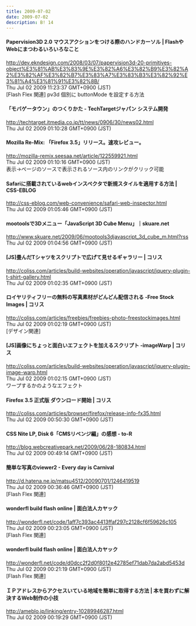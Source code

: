 ```yaml
---
title: 2009-07-02
date: 2009-07-02
description: B! 14
---
```


####   Papervision3D 2.0 マウスアクションをつける際のハンドカーソル  |  FlashやWebにまつわるいろいろなこと
http://dev.ekndesign.com/2008/03/07/papervision3d-20-primitives-object%E3%81%AB%E3%83%9E%E3%82%A6%E3%82%B9%E3%82%A2%E3%82%AF%E3%82%B7%E3%83%A7%E3%83%B3%E3%82%92%E3%81%A4%E3%81%91%E3%82%8B/<br>
Thu Jul 02 2009 11:23:37 GMT+0900 (JST)<br>
[Flash Flex 関連] pv3d 個別に buttonMode を設定する方法


#### 「モバゲータウン」のつくりかた - TechTargetジャパン システム開発
http://techtarget.itmedia.co.jp/tt/news/0906/30/news02.html<br>
Thu Jul 02 2009 01:10:28 GMT+0900 (JST)<br>


#### Mozilla Re-Mix: 「Firefox 3.5」リリース。速攻レビュー。
http://mozilla-remix.seesaa.net/article/122559921.html<br>
Thu Jul 02 2009 01:10:16 GMT+0900 (JST)<br>
表示→ページのソースで表示されるソース内のリンクがクリック可能


#### Safariに搭載されているwebインスペクタで新規スタイルを適用する方法 | CSS-EBLOG
http://css-eblog.com/web-convenience/safari-web-inspector.html<br>
Thu Jul 02 2009 01:05:46 GMT+0900 (JST)<br>


#### mootoolsで3Dメニュー「JavaScript 3D Cube Menu」｜skuare.net
http://www.skuare.net/2009/06/mootools3djavascript_3d_cube_m.html?rss<br>
Thu Jul 02 2009 01:04:56 GMT+0900 (JST)<br>


####   [JS]畳んだTシャツをスクリプトで広げて見せるギャラリー | コリス
http://coliss.com/articles/build-websites/operation/javascript/jquery-plugin-t-shirt-gallery.html<br>
Thu Jul 02 2009 01:02:35 GMT+0900 (JST)<br>


####   ロイヤリティフリーの無料の写真素材がどんどん配信される -Free Stock Images | コリス
http://coliss.com/articles/freebies/freebies-photo-freestockimages.html<br>
Thu Jul 02 2009 01:02:19 GMT+0900 (JST)<br>
[デザイン関連]


####   [JS]画像にちょっと面白いエフェクトを加えるスクリプト -imageWarp | コリス
http://coliss.com/articles/build-websites/operation/javascript/jquery-plugin-image-warp.html<br>
Thu Jul 02 2009 01:02:15 GMT+0900 (JST)<br>
ワープするかのようなエフェクト


####   Firefox 3.5 正式版 ダウンロード開始 | コリス
http://coliss.com/articles/browser/firefox/release-info-fx35.html<br>
Thu Jul 02 2009 00:50:30 GMT+0900 (JST)<br>


#### CSS Nite LP, Disk 6「CMSリベンジ編」の感想 - to-R
http://blog.webcreativepark.net/2009/06/28-180834.html<br>
Thu Jul 02 2009 00:49:14 GMT+0900 (JST)<br>


#### 簡単な写真のviewer2 - Every day is Carnival
http://d.hatena.ne.jp/matsu4512/20090701/1246419519<br>
Thu Jul 02 2009 00:36:46 GMT+0900 (JST)<br>
[Flash Flex 関連]


#### wonderfl build flash online | 面白法人カヤック
http://wonderfl.net/code/1aff7c393ac4413ffaf297c2128cf6f59626c105<br>
Thu Jul 02 2009 00:23:05 GMT+0900 (JST)<br>
[Flash Flex 関連]


#### wonderfl build flash online | 面白法人カヤック
http://wonderfl.net/code/d0dcc2f2d0f8012e42785ef71dab7da2abd5453d<br>
Thu Jul 02 2009 00:21:19 GMT+0900 (JST)<br>
[Flash Flex 関連]


#### ＩＰアドレスからアクセスいている地域を簡単に取得する方法 | 本を買わずに解決するWeb制作の小技
http://ameblo.jp/linking/entry-10289946287.html<br>
Thu Jul 02 2009 00:19:29 GMT+0900 (JST)<br>


